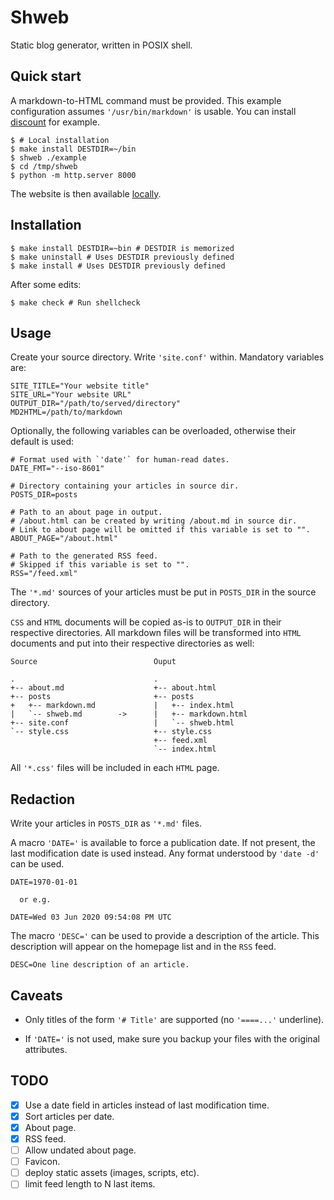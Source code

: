 # Shweb

Static blog generator, written in POSIX shell.

## Quick start

A markdown-to-HTML command must be provided. This example configuration
assumes `'/usr/bin/markdown'` is usable. You can install [discount] for example.

    $ # Local installation
    $ make install DESTDIR=~/bin
    $ shweb ./example
    $ cd /tmp/shweb
    $ python -m http.server 8000

The website is then available [locally](http://0.0.0.0:8000/).

[discount]: https://github.com/Orc/discount

## Installation

    $ make install DESTDIR=~bin # DESTDIR is memorized
    $ make uninstall # Uses DESTDIR previously defined
    $ make install # Uses DESTDIR previously defined

After some edits:

    $ make check # Run shellcheck

## Usage

Create your source directory. Write `'site.conf'` within. Mandatory variables are:

    SITE_TITLE="Your website title"
    SITE_URL="Your website URL"
    OUTPUT_DIR="/path/to/served/directory"
    MD2HTML=/path/to/markdown

Optionally, the following variables can be overloaded, otherwise
their default is used:

    # Format used with `'date'` for human-read dates.
    DATE_FMT="--iso-8601" 

    # Directory containing your articles in source dir.
    POSTS_DIR=posts

    # Path to an about page in output.
    # /about.html can be created by writing /about.md in source dir.
    # Link to about page will be omitted if this variable is set to "".
    ABOUT_PAGE="/about.html"

    # Path to the generated RSS feed.
    # Skipped if this variable is set to "".
    RSS="/feed.xml"

The `'*.md'` sources of your articles must be put in `POSTS_DIR` in the
source directory.

`CSS` and `HTML` documents will be copied as-is to `OUTPUT_DIR` in their respective
directories. All markdown files will be transformed into `HTML` documents and put
into their respective directories as well:

    Source                          Ouput

    .                               .
    +-- about.md                    +-- about.html
    +-- posts                       +-- posts
    +   +-- markdown.md             |   +-- index.html
    |   `-- shweb.md        ->      |   +-- markdown.html
    +-- site.conf                   |   `-- shweb.html
    `-- style.css                   +-- style.css
                                    +-- feed.xml
                                    `-- index.html

All `'*.css'` files will be included in each `HTML` page.

## Redaction

Write your articles in `POSTS_DIR` as `'*.md'` files.

A macro `'DATE='` is available to force a publication date. If not present,
the last modification date is used instead. Any format understood by `'date -d'` can be used.

    DATE=1970-01-01

      or e.g.

    DATE=Wed 03 Jun 2020 09:54:08 PM UTC

The macro `'DESC='` can be used to provide a description of the article.
This description will appear on the homepage list and in the `RSS` feed.

    DESC=One line description of an article.

## Caveats

* Only titles of the form `'# Title'` are supported (no `'====...'` underline).

* If `'DATE='` is not used, make sure you backup your files with the original attributes.

## TODO

 - [x] Use a date field in articles instead of last modification time.
 - [x] Sort articles per date.
 - [x] About page.
 - [x] RSS feed.
 - [ ] Allow undated about page.
 - [ ] Favicon.
 - [ ] deploy static assets (images, scripts, etc).
 - [ ] limit feed length to N last items.
